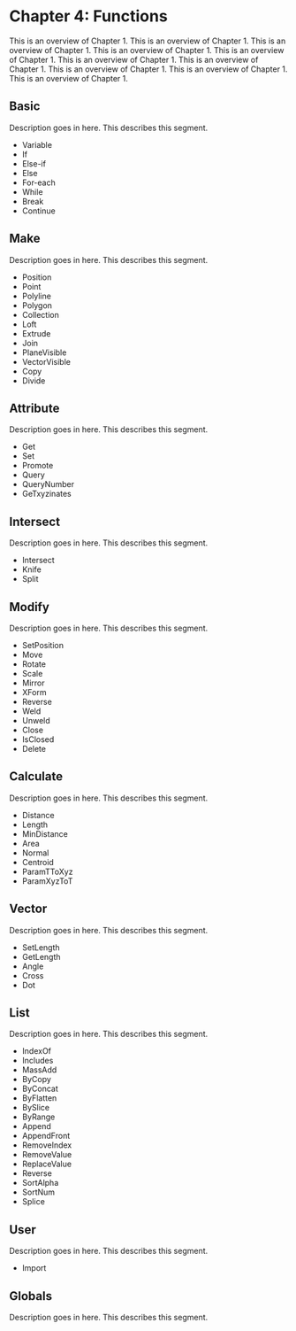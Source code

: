# Chapter 4: Functions

This is an overview of Chapter 1. This is an overview of Chapter 1. This is an overview of Chapter 1. This is an overview of Chapter 1. This is an overview of Chapter 1. This is an overview of Chapter 1. This is an overview of Chapter 1. This is an overview of Chapter 1. This is an overview of Chapter 1. This is an overview of Chapter 1. 

## Basic

Description goes in here. This describes this segment. 

* Variable
* If
* Else-if
* Else
* For-each
* While
* Break
* Continue

## Make

Description goes in here. This describes this segment. 

* Position
* Point
* Polyline
* Polygon
* Collection
* Loft
* Extrude
* Join
* PlaneVisible
* VectorVisible
* Copy
* Divide

## Attribute

Description goes in here. This describes this segment. 

* Get
* Set
* Promote
* Query
* QueryNumber
* GeTxyzinates

## Intersect

Description goes in here. This describes this segment. 

* Intersect
* Knife
* Split

## Modify

Description goes in here. This describes this segment. 

* SetPosition
* Move
* Rotate
* Scale
* Mirror
* XForm
* Reverse
* Weld
* Unweld
* Close
* IsClosed
* Delete

## Calculate

Description goes in here. This describes this segment. 

* Distance
* Length
* MinDistance
* Area
* Normal
* Centroid
* ParamTToXyz
* ParamXyzToT

## Vector

Description goes in here. This describes this segment. 

* SetLength
* GetLength
* Angle
* Cross
* Dot

## List

Description goes in here. This describes this segment. 

* IndexOf
* Includes
* MassAdd
* ByCopy
* ByConcat
* ByFlatten
* BySlice
* ByRange
* Append
* AppendFront
* RemoveIndex
* RemoveValue
* ReplaceValue
* Reverse
* SortAlpha
* SortNum
* Splice

## User

Description goes in here. This describes this segment. 

* Import

## Globals

Description goes in here. This describes this segment. 